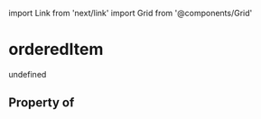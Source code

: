import Link from 'next/link'
import Grid from '@components/Grid'

# orderedItem

undefined

## Property of



